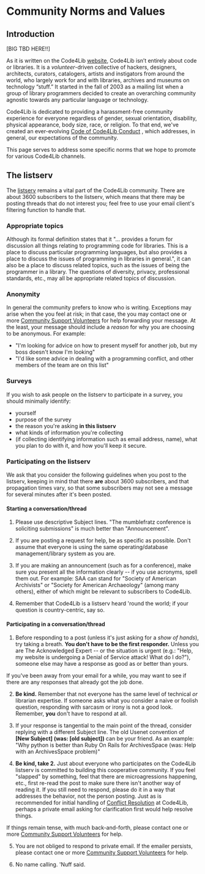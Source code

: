 Community Norms and Values
==========================

## Introduction

[BIG TBD HERE!!]

As it is written on the Code4Lib [website](https://code4lib.org/about/), Code4Lib isn’t entirely about code or libraries. It is a *volunteer*-driven collective of hackers, designers, architects, curators, catalogers, artists and instigators from around the world, who largely work for and with libraries, archives and museums on technology “stuff.” It started in the fall of 2003 as a mailing list when a group of library programmers decided to create an overarching community agnostic towards any particular language or technology.

Code4Lib is dedicated to providing a harassment-free community experience for everyone regardless of gender, sexual orientation, disability, physical appearance, body size, race, or religion. To that end, we've created an ever-evolving [Code of Code4Lib Conduct](code_of_conduct.md) , which addresses, in general, our expectations of the community.

This page serves to address some specific norms that we hope to promote for various Code4Lib channels.

## The listserv

The [listserv](https://lists.clir.org/cgi-bin/wa?A0=CODE4LIB) remains a vital part of the Code4Lib community.  There are about 3600 subscribers to the listserv, which means that there may be posting threads that do not interest you; feel free to use your email client's filtering function to handle that.

### Appropriate topics

Although its formal definition states that it "... provides a forum for discussion all things relating to programming code for libraries. This is a place to discuss particular programming languages, but also provides a place to discuss the issues of programming in libraries in general.", it can also be a place to discuss related topics, such as the issues of being the programmer in a library. The questions of  diversity, privacy, professional standards, etc., may all be appropriate related topics of discussion.



### Anonymity

In general the community prefers to know who is writing. Exceptions may arise when the you feel at risk; in that case, the you may contact one or more [Community Support Volunteers](css_volunteers.md) for help forwarding your message.  At the least, your message should include a *reason* for why you are choosing to be anonymous. For example:

* "I'm looking for advice on how to present myself for another job, but my boss doesn't know I'm looking"
* "I'd like some advice in dealing with a programming
conflict, and other members of the team are on this list"

### Surveys

If you wish to ask people on the listserv to participate in a survey, you should minimally identify:

* yourself
* purpose of the survey
* the reason you're asking **in this listserv**
* what kinds of information you're collecting
* (if collecting identifying information such as email address, name), what you plan to do with it, and how you'll keep it secure.


### Participating on the listserv 

We ask that you consider the following guidelines when you post to the listserv, keeping in mind that there **are** about 3600 subscribers, and that propagation times vary, so that some subscribers may not see a message for several minutes after it's been posted.

#### Starting a conversation/thread

1. Please use descriptive Subject lines. "The mumblefratz conference is soliciting submissions" is much better than "Announcement".

2. If you are posting a request for help, be as specific as possible.  Don't assume that everyone is using the same operating/database management/library system as you are.

3. If you are making an announcement (such as for a conference), make sure you present all the information clearly -- if you use acronyms, spell them out. For example: SAA can stand for "Society of American Archivists" or "Society for American Archaeology" (among many others), either of which might be relevant to subscribers to Code4Lib.

4. Remember that Code4Lib is a listserv heard 'round the world; if your question is country-centric, say so.

#### Participating in a conversation/thread

1. Before responding to a post (unless it's just asking for a *show of hands*), try taking a breath. **You don't have to be the first responder.**  Unless you are The Acknowledged Expert -- or the situation is urgent (e.g.: "Help, my website is undergoing a Denial of Service attack! What do I do?"), someone else may have a response as good as or better than yours.

  If you've been away from your email for a while, you may want to see if there are any responses that  already got the job done.

2. **Be kind.**  Remember that not everyone has the same level of technical *or* librarian expertise.  If someone asks what you consider a naive or foolish question, responding with sarcasm or irony is not a good look. Remember, **you** don't have to respond at all.

3. If your response is tangential to the main point of the thread, consider replying with a different Subject line.  The old Usenet convention of **[New Subject] (was: [old subject])** can be your friend. As an example: "Why python is better than Ruby On Rails for ArchivesSpace (was: Help with an ArchivesSpace problem)"

4. **Be kind, take 2.** Just about everyone who participates on the Code4Lib listserv is committed to building this cooperative community.  If you feel "slapped" by something, feel that there are microagressions happening, etc., first re-read the post to make sure there isn't another way of reading it.  If you still need to respond, please do it in a way that addresses the behavior, not the person posting.  Just as is recommended for initial handling of [Conflict Resolution](<https://github.com/code4lib/code-of-conduct/blob/master/code_of_conduct.md#conflict-resolution>) at Code4Lib, perhaps a private email asking for clarification first would help resolve things. 

  If things remain tense, with much back-and-forth, please contact one or more [Community Support Volunteers](css_volunteers.md) for help.


5. You are not obliged to respond to private email.  If the emailer persists, please contact one or more [Community Support Volunteers](css_volunteers.md) for help.

6. No name calling.  'Nuff said.




